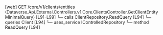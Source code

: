 [web] GET /core/v1/clients/entities  (Dataverse.Api.External.Controllers.v1.Core.ClientsController.GetClientEntityMinimalQuery)  [L91–L99]
  └─ calls ClientRepository.ReadQuery [L94]
  └─ queries Client [L94]
  └─ uses_service IControlledRepository<Client>
    └─ method ReadQuery [L94]

